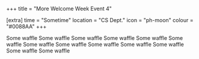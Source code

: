 +++
title = "More Welcome Week Event 4"

[extra]
time = "Sometime"
location = "CS Dept."
icon = "ph-moon"
colour = "#0088AA"
+++

Some waffle Some waffle Some waffle Some waffle Some waffle Some waffle Some waffle Some waffle Some waffle Some waffle Some waffle Some waffle Some waffle 
